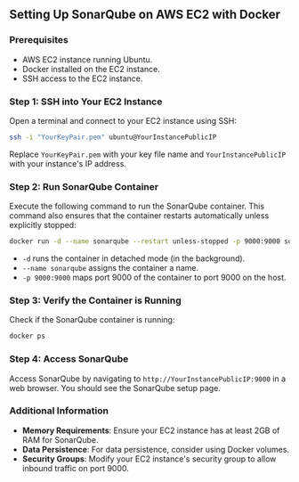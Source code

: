 ## Setting Up SonarQube on AWS EC2 with Docker

### Prerequisites
- AWS EC2 instance running Ubuntu.
- Docker installed on the EC2 instance.
- SSH access to the EC2 instance.

### Step 1: SSH into Your EC2 Instance
Open a terminal and connect to your EC2 instance using SSH:
```bash
ssh -i "YourKeyPair.pem" ubuntu@YourInstancePublicIP
```
Replace `YourKeyPair.pem` with your key file name and `YourInstancePublicIP` with your instance's IP address.

### Step 2: Run SonarQube Container
Execute the following command to run the SonarQube container. This command also ensures that the container restarts automatically unless explicitly stopped:
```bash
docker run -d --name sonarqube --restart unless-stopped -p 9000:9000 sonarqube
```
- `-d` runs the container in detached mode (in the background).
- `--name sonarqube` assigns the container a name.
- `-p 9000:9000` maps port 9000 of the container to port 9000 on the host.

### Step 3: Verify the Container is Running
Check if the SonarQube container is running:
```bash
docker ps
```

### Step 4: Access SonarQube
Access SonarQube by navigating to `http://YourInstancePublicIP:9000` in a web browser. You should see the SonarQube setup page.

### Additional Information
- **Memory Requirements**: Ensure your EC2 instance has at least 2GB of RAM for SonarQube.
- **Data Persistence**: For data persistence, consider using Docker volumes.
- **Security Groups**: Modify your EC2 instance's security group to allow inbound traffic on port 9000.
